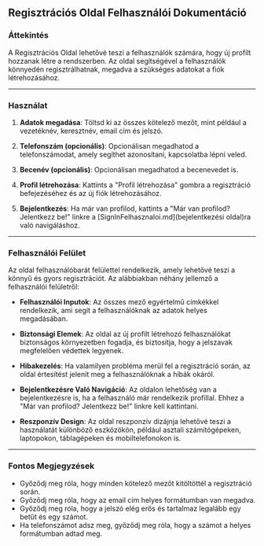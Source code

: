 ## Regisztrációs Oldal Felhasználói Dokumentáció

### Áttekintés

A Regisztrációs Oldal lehetővé teszi a felhasználók számára, hogy új profilt hozzanak létre a rendszerben. Az oldal segítségével a felhasználók könnyedén regisztrálhatnak, megadva a szükséges adatokat a fiók létrehozásához.

---

### Használat

1. **Adatok megadása**: Töltsd ki az összes kötelező mezőt, mint például a vezetéknév, keresztnév, email cím és jelszó.

2. **Telefonszám (opcionális)**: Opcionálisan megadhatod a telefonszámodat, amely segíthet azonosítani, kapcsolatba lépni veled.

3. **Becenév (opcionális)**: Opcionálisan megadhatod a becenevedet is.


4. **Profil létrehozása**: Kattints a "Profil létrehozása" gombra a regisztráció befejezéséhez és az új fiók létrehozásához.

5. **Bejelentkezés**: Ha már van profilod, kattints a "Már van profilod? Jelentkezz be!" linkre a [SignInFelhasznaloi.md](bejelentkezési oldal)ra való navigáláshoz.

---

### Felhasználói Felület

Az oldal felhasználóbarát felülettel rendelkezik, amely lehetővé teszi a könnyű és gyors regisztrációt. Az alábbiakban néhány jellemző a felhasználói felületről:

- **Felhasználói Inputok**: Az összes mező egyértelmű címkékkel rendelkezik, ami segít a felhasználóknak az adatok helyes megadásában.

- **Biztonsági Elemek**: Az oldal az új profilt létrehozó felhasználókat biztonságos környezetben fogadja, és biztosítja, hogy a jelszavak megfelelően védettek legyenek.

- **Hibakezelés**: Ha valamilyen probléma merül fel a regisztráció során, az oldal értesítést jelenít meg a felhasználóknak a hibák okáról.

- **Bejelentkezésre Való Navigáció**: Az oldalon lehetőség van a bejelentkezésre is, ha a felhasználó már rendelkezik profillal. Ehhez a "Már van profilod? Jelentkezz be!" linkre kell kattintani.

- **Reszponzív Design**: Az oldal reszponzív dizájnja lehetővé teszi a használatát különböző eszközökön, például asztali számítógépeken, laptopokon, táblagépeken és mobiltelefonokon is.

---

### Fontos Megjegyzések

- Győződj meg róla, hogy minden kötelező mezőt kitöltöttél a regisztráció során.
- Győződj meg róla, hogy az email cím helyes formátumban van megadva.
- Győződj meg róla, hogy a jelszó elég erős és tartalmaz legalább egy betűt és egy számot.
- Ha telefonszámot adsz meg, győződj meg róla, hogy a számot a helyes formátumban adtad meg.
